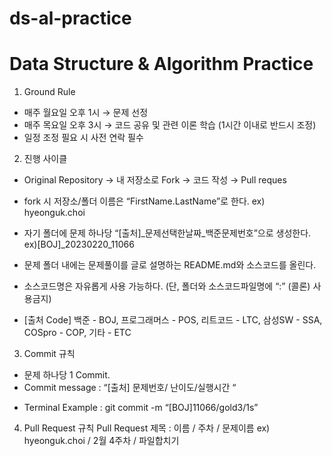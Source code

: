 # ds-al-practice
# Data Structure & Algorithm Practice

1) Ground Rule

- 매주 월요일 오후 1시 → 문제 선정
- 매주 목요일 오후 3시 → 코드 공유 및 관련 이론 학습 (1시간 이내로 반드시 조정)
- 일정 조정 필요 시 사전 연락 필수

2) 진행 사이클

- Original Repository → 내 저장소로 Fork → 코드 작성 → Pull reques 
- fork 시 저장소/폴더 이름은 “FirstName.LastName”로 한다. ex) hyeonguk.choi

- 자기 폴더에 문제 하나당 “[출처]_문제선택한날짜_백준문제번호”으로 생성한다. 
ex)[BOJ]_20230220_11066

- 문제 폴더 내에는 문제풀이를 글로 설명하는 README.md와 소스코드를 올린다.

- 소스코드명은 자유롭게 사용 가능하다. (단, 폴더와 소스코드파일명에 “:” (콜론) 사용금지)

- [출처 Code]
백준 - BOJ, 
프로그래머스 - POS, 
리트코드 - LTC, 
삼성SW - SSA, 
COSpro - COP, 
기타 - ETC

3) Commit 규칙
- 문제 하나당 1 Commit.
- Commit message : “[출처] 문제번호/ 난이도/실행시간 “
* Terminal Example : git commit -m “[BOJ]11066/gold3/1s”

4) Pull Request 규칙
Pull Request 제목 : 이름 / 주차 / 문제이름
ex) hyeonguk.choi / 2월 4주차 / 파일합치기
